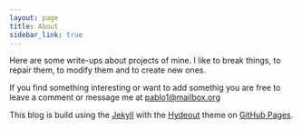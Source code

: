 ```yaml
---
layout: page
title: About
sidebar_link: true
---
```


Here are some write-ups about projects of mine. I like to break things, to repair them, to modify them and to create new ones.

If you find something interesting or want to add somethig you are free to leave a comment or message me at <a href="mailto:pablo1@mailbox" itemprop="email"> pablo1@mailbox.org </a>

This blog is build using the [Jekyll](http://jekyllrb.com) with the [Hydeout](https://github.com/fongandrew/hydeout)
theme on [GitHub Pages](https://pages.github.com/).
